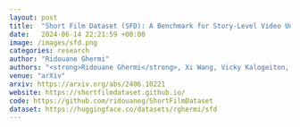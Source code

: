 ```yaml
---
layout: post
title:  "Short Film Dataset (SFD): A Benchmark for Story-Level Video Understanding"
date:   2024-06-14 22:21:59 +00:00
image: /images/sfd.png
categories: research
author: "Ridouane Ghermi"
authors: "<strong>Ridouane Ghermi</strong>, Xi Wang, Vicky Kalogeiton, Ivan Laptev"
venue: "arXiv"
arxiv: https://arxiv.org/abs/2406.10221
website: https://shortfilmdataset.github.io/
code: https://github.com/ridouaneg/ShortFilmDataset
dataset: https://huggingface.co/datasets/rghermi/sfd
---
```

